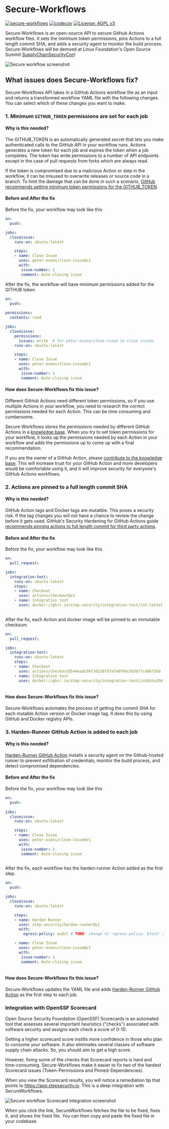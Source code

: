 # Secure-Workflows 
[![secure-workflows](images/banner.png)](#)
[![codecov](https://codecov.io/gh/step-security/secure-workflows/branch/main/graph/badge.svg?token=02ONA6U92A)](https://codecov.io/gh/step-security/secure-workflows)
[![License: AGPL v3](https://img.shields.io/badge/License-AGPL%20v3-blue.svg)](https://raw.githubusercontent.com/step-security/secure-workflows/main/LICENSE)

Secure-Workflows is an open-source API to secure GitHub Actions workflow files. It sets the minimum token permissions, pins Actions to a full length commit SHA, and adds a security agent to monitor the build process. Secure-Workflows will be demoed at Linux Foundation's Open Source Summit [SupplyChainSecurityCon](http://sched.co/11Pvu)! 

<p align="left">
  <img src="https://github.com/step-security/supply-chain-goat/blob/main/images/secure-workflows/SecureWorkflows4.gif" alt="Secure workflow screenshot" >
</p>

## What issues does Secure-Workflows fix?

Secure-Workflows API takes in a GitHub Actions workflow file as an input and returns a transformed workflow YAML file with the following changes. You can select which of these changes you want to make. 

### 1. Minimum `GITHUB_TOKEN` permissions are set for each job

#### Why is this needed?
The GITHUB_TOKEN is an automatically generated secret that lets you make authenticated calls to the GitHub API in your workflow runs. Actions generates a new token for each job and expires the token when a job completes. The token has write permissions to a number of API endpoints except in the case of pull requests from forks which are always read.

If the token is compromised due to a malicious Action or step in the workflow, it can be misused to overwrite releases or source code in a branch. To limit the damage that can be done in such a scenario, [GitHub recommends setting minimum token permissions for the GITHUB_TOKEN](https://github.blog/changelog/2021-04-20-github-actions-control-permissions-for-github_token/). 

#### Before and After the fix

Before the fix, your workflow may look like this

``` yaml
on:
  push: 

jobs:
  closeissue:
    runs-on: ubuntu-latest

    steps:
    - name: Close Issue
      uses: peter-evans/close-issue@v1
      with:
       issue-number: 1
       comment: Auto-closing issue
```

After the fix, the workflow will have minimum permissions added for the GITHUB token. 

``` yaml
on:
  push:
  
permissions:
  contents: read

jobs:
  closeissue:
    permissions:
      issues: write  # for peter-evans/close-issue to close issues
    runs-on: ubuntu-latest

    steps:
    - name: Close Issue
      uses: peter-evans/close-issue@v1
      with:
       issue-number: 1
       comment: Auto-closing issue
```

#### How does Secure-Workflows fix this issue?
Different GitHub Actions need different token permissions, so if you use multiple Actions in your workflow, you need to research the correct permissions needed for each Action. This can be time consuming and cumbersome. 

Secure-Workflows stores the permissions needed by different GitHub Actions in a [knowledge base]((https://github.com/step-security/secure-workflows/tree/main/knowledge-base/actions)). When you try to set token permissions for your workflow, it looks up the permissions needed by each Action in your workflow and adds the permissions up to come up with a final recommendation.

If you are the owner of a GitHub Action, please [contribute to the knowledge base](https://github.com/step-security/secure-workflows/blob/main/knowledge-base/actions/README.md). This will increase trust for your GitHub Action and more developers would be comfortable using it, and it will improve security for everyone's GitHub Actions workflows.

### 2. Actions are pinned to a full length commit SHA

#### Why is this needed?
GitHub Action tags and Docker tags are mutatble. This poses a security risk. If the tag changes you will not have a chance to review the change before it gets used. GitHub's Security Hardening for GitHub Actions guide [recommends pinning actions to full length commit for third party actions](https://docs.github.com/en/actions/security-guides/security-hardening-for-github-actions#using-third-party-actions).  

#### Before and After the fix
Before the fix, your workflow may look like this

``` yaml
on:
  pull_request:    

jobs:
  integration-test:
    runs-on: ubuntu-latest
    steps:
    - name: Checkout
      uses: actions/checkout@v1
    - name: Integration test
      uses: docker://ghcr.io/step-security/integration-test/int:latest
      
```

After the fix, each Action and docker image will be pinned to an immutable checksum. 

``` yaml
on:
  pull_request:

jobs:
  integration-test:
    runs-on: ubuntu-latest
    steps:
    - name: Checkout
      uses: actions/checkout@544eadc6bf3d226fd7a7a9f0dc5b5bf7ca0675b9
    - name: Integration test
      uses: docker://ghcr.io/step-security/integration-test/int@sha256:1efef3bbdd297d1b321b9b4559092d3131961913bc68b7c92b681b4783d563f0
      
```

#### How does Secure-Workflows fix this issue?
Secure-Workflows automates the process of getting the commit SHA for each mutable Action version or Docker image tag. It does this by using GitHub and Docker registry APIs. 

### 3. Harden-Runner GitHub Action is added to each job

#### Why is this needed?
[Harden-Runner GitHub Action](https://github.com/step-security/harden-runner) installs a security agent on the Github-hosted runner to prevent exfiltration of credentials, monitor the build process, and detect compromised dependencies.

#### Before and After the fix

Before the fix, your workflow may look like this

``` yaml
on:
  push:
  
jobs:
  closeissue:
    runs-on: ubuntu-latest

    steps:
    - name: Close Issue
      uses: peter-evans/close-issue@v1
      with:
       issue-number: 1
       comment: Auto-closing issue
      
```

After the fix, each workflow has the harden-runner Action added as the first step.  

``` yaml
on:
  push:  

jobs:
  closeissue:
    runs-on: ubuntu-latest

    steps:
    - name: Harden Runner
      uses: step-security/harden-runner@v1
      with:
        egress-policy: audit # TODO: change to 'egress-policy: block' after couple of runs

    - name: Close Issue
      uses: peter-evans/close-issue@v1
      with:
       issue-number: 1
       comment: Auto-closing issue
      
```

#### How does Secure-Workflows fix this issue?

Secure-Workflows updates the YAML file and adds [Harden-Runner GitHub Action](https://github.com/step-security/harden-runner) as the first step to each job. 

### Integration with OpenSSF Scorecard

Open Source Security Foundation (OpenSSF) Scorecards is an automated tool that assesses several important heuristics ("checks") associated with software security and assigns each check a score of 0-10. 

Getting a higher scorecard score instills more confidence in those who plan to consume your software. It also eliminates several classes of software supply chain attacks. So, you should aim to get a high score.

However, fixing some of the checks that Scorecard reports is hard and time-consuming. Secure-Workflows make it easier to fix two of the hardest Scorecard issues (Token-Permissions and Pinned-Dependencies). 

When you view the Scorecard results, you will notice a remediation tip that points to https://app.stepsecurity.io. This is a deep integration with SecureWorkflows. 

<p align="left">
  <img src="https://github.com/step-security/supply-chain-goat/blob/main/images/secure-workflows/SecureWorkflowsIntegration.png" alt="Secure workflow Scorecard integration screenshot" >
</p>

When you click the link, SecureWorkflows fetches the file to be fixed, fixes it, and shows the fixed file. You can then copy and paste the fixed file in your codebase. 

